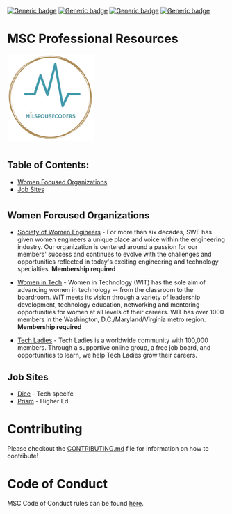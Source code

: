 [![Generic badge](https://img.shields.io/badge/MilSpouseCoders-Beginner-teal.svg)](https://shields.io/)
[![Generic badge](https://img.shields.io/badge/MilSpouseCoders-Professional_Resources-green.svg)](https://shields.io/)
[![Generic badge](https://img.shields.io/badge/PRs-Welcome-green.svg)](https://shields.io/)
[![Generic badge](https://img.shields.io/badge/Hacktoberfest-2021-orange.svg)](https://shields.io/)

# MSC Professional Resources

<img style="left" src="assets/msc-Logo6inx6inText-TransparentBg.png" width="200" />

#

## Table of Contents:
- [Women Focused Organizations](#women-focused-organizations)
- [Job Sites](#job-sites)

#

## Women Forcused Organizations
- [Society of Women Engineers](https://swe.org/) - For more than six decades, SWE has given women engineers a unique place and voice within the engineering industry. Our organization is centered around a passion for our members' success and continues to evolve with the challenges and opportunities reflected in today's exciting engineering and technology specialties. **Membership required**

- [Women in Tech](https://wit.memberclicks.net/home) - Women in Technology (WIT) has the sole aim of advancing women in technology -- from the classroom to the boardroom.  WIT meets its vision through a variety of leadership development, technology education, networking and mentoring opportunities for women at all levels of their careers. WIT has over 1000 members in the Washington, D.C./Maryland/Virginia metro region. **Membership required** 

- [Tech Ladies](https://www.hiretechladies.com/) - Tech Ladies is a worldwide community with 100,000 members. Through a supportive online group, a free job board, and opportunities to learn, we help Tech Ladies grow their careers.

## Job Sites
- [Dice](https://www.dice.com/) - Tech specifc
- [Prism](https://prismnetwork.org/) - Higher Ed

# Contributing

Please checkout the [CONTRIBUTING.md](CONTRIBUTING.md) file for information on how to contribute!

# Code of Conduct

MSC Code of Conduct rules can be found [here](CODE_OF_CONDUCT.md).
